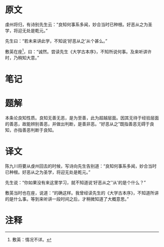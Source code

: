# 原文
虔州将归，有诗别先生云：“良知何事系多闻，妙合当时已种根。好恶从之为圣学，将迎无处是乾元。”

先生曰：“若未来讲此学，不知说‘好恶从之’从个甚么。”

敷英在座[^1]，曰：“诚然。尝读先生《大学古本序》，不知所说何事。及来听讲许时，乃稍知大意。”
# 笔记

# 题解
本条论良知性质。良知无善无恶，是为至善，此为超越层面。因其无待于经验层面的善恶，故能辨别善恶，并做出判断，是善非恶。“好恶从之”既指善恶无碍于良知，亦指善恶判断于良知。
# 译文
陈九川将要从虔州回去的时候，写诗向先生告别道：“良知何事系多闻，妙合当时已种根。好恶从之为圣学，将迎无处是乾元。”

先生说：“你如果没有来这里学习，就不知道说‘好恶从之’‘从’的是个什么？”

敷英当时也在座，说道：“的确这样。我曾经读先生的《大学古本序》，不知道所讲的是什么事。等到来听讲一段时间之后，才稍微知道了大概意思。”
# 注释

[^1]: 敷英：情况不详。